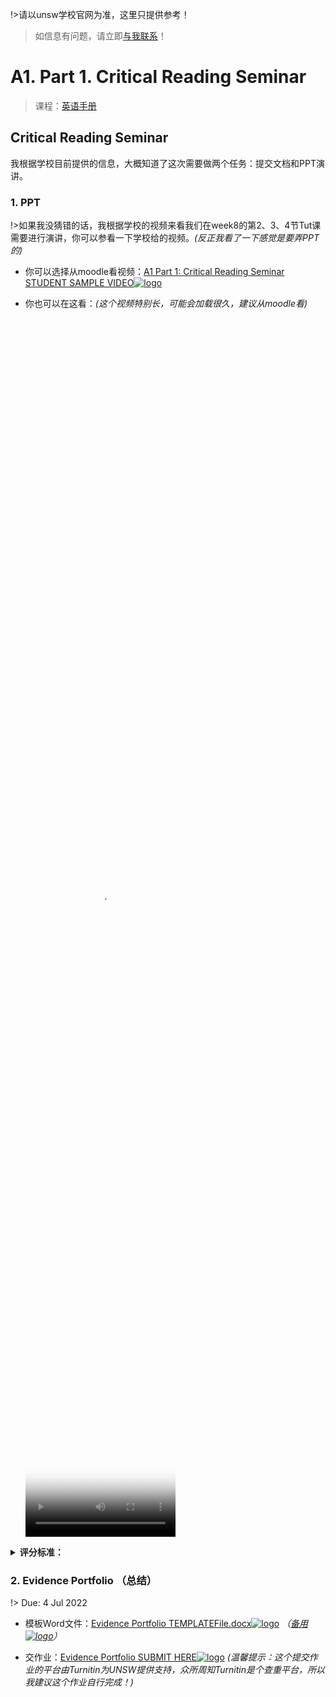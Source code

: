 !>请以unsw学校官网为准，这里只提供参考！ 

>如信息有问题，请立即[与我联系](/help/?id=关于我)！

# A1. Part 1. Critical Reading Seminar

>课程：[英语手册](/DPGE1001/)

## Critical Reading Seminar

 我根据学校目前提供的信息，大概知道了这次需要做两个任务：提交文档和PPT演讲。

### 1. PPT

!>如果我没猜错的话，我根据学校的视频来看我们在week8的第2、3、4节Tut课需要进行演讲，你可以参看一下学校给的视频。_(反正我看了一下感觉是要弄PPT的)_

  * 你可以选择从moodle看视频：[A1 Part 1: Critical Reading Seminar STUDENT SAMPLE VIDEO![logo](../../../../../logosvg01.svg)](https://moodle.telt.unsw.edu.au/mod/resource/view.php?id=4551463)
  * 你也可以在这看：_(这个视频特别长，可能会加载很久，建议从moodle看)_

    <video src="https://unsw.cdn.t.bigtomcat.com/unsw_docs/2022/2022T2/2022T2_DPGE1001/video/1641267090059_crs_student_samples_portalHigh_YouTube.mp4" controls controlslist="nodownload" width="50%" height="50%" poster="/file/black.jpg">此处应该有个视频，但是你现在用的浏览器好像不支持哦！换个浏览器试试</video>

  <details>
  <summary><b>评分标准：</b></summary>
   <p><img src="/homework/DPGE1001/work/work04_A1Part1_Critical_Reading_Seminar/./file/CAL%201%20A1%20Part%201%20Critical%20Reading%20Seminar_Feedback%20Report-1.png" data-origin="./file/CAL%201%20A1%20Part%201%20Critical%20Reading%20Seminar_Feedback%20Report-1.png" alt="logo" width="800">
  <img src="/homework/DPGE1001/work/work04_A1Part1_Critical_Reading_Seminar/./file/CAL%201%20A1%20Part%201%20Critical%20Reading%20Seminar_Feedback%20Report-2.png" data-origin="./file/CAL%201%20A1%20Part%201%20Critical%20Reading%20Seminar_Feedback%20Report-2.png" alt="logo" width="800"></p>
  </details>

### 2. Evidence Portfolio （总结）

!> Due: 4 Jul 2022

  * 模板Word文件：[Evidence Portfolio TEMPLATEFile.docx![logo](../../../../../logosvg01.svg)](https://moodle.telt.unsw.edu.au/mod/resource/view.php?id=4551465) _（[备用![logo](../../../../../logosvg01.svg)](https://unsw.cdn.t.bigtomcat.com/unsw_docs/2022/2022T2/2022T2_DPGE1001/docs/A1%20Part%201%20CRS%20Evidence%20Portfolio%20TEMPLATE.docx)）_

  * 交作业：[Evidence Portfolio SUBMIT HERE![logo](../../../../../logosvg01.svg)](https://moodle.telt.unsw.edu.au/mod/turnitintooltwo/view.php?id=4629989) _(温馨提示：这个提交作业的平台由Turnitin为UNSW提供支持，众所周知Turnitin是个查重平台，所以我建议这个作业自行完成！)_